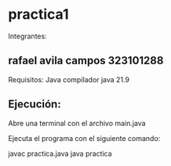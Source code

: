 # practica1
Integrantes:

rafael avila campos 323101288
------------------------------------------
Requisitos:
Java compilador
java 21.9

Ejecución:
------------------------------------------
Abre una terminal con el archivo main.java

Ejecuta el programa con el siguiente comando:

javac practica.java java practica
